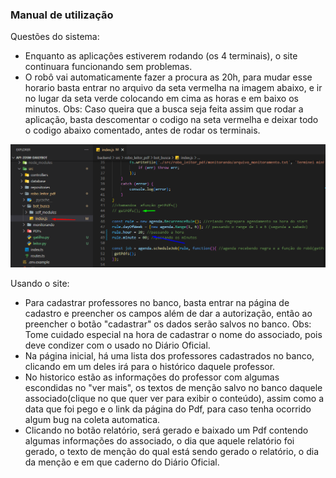 ### Manual de utilização

Questões do sistema:

- Enquanto as aplicaçôes estiverem rodando (os 4 terminais), o site continuara funcionando sem problemas.
- O robô vai automaticamente fazer a procura as 20h, para mudar esse horario basta entrar no arquivo da seta vermelha na imagem abaixo, e ir no lugar da seta verde colocando em cima as horas e em baixo os minutos.
Obs: Caso queira que a busca seja feita assim que rodar a aplicação, basta descomentar o codigo na seta vermelha e deixar todo o codigo abaixo comentado, antes de rodar os terminais.

<img src="/doc/front-end/manual/utilização-agendamento.png" alt="wireframe sprint 1" width="855">

Usando o site:

- Para cadastrar professores no banco, basta entrar na página de cadastro e preencher os campos além de dar a autorização, então ao preencher o botão "cadastrar" os dados serão salvos no banco.
Obs: Tome cuidado especial na hora de cadastrar o nome do associado, pois deve condizer com o usado no Diário Oficial.
- Na página inicial, há uma lista dos professores cadastrados no banco, clicando em um deles irá para o histórico daquele professor.
- No historico estão as informações do professor com algumas escondidas no "ver mais", os textos de menção salvo no banco daquele associado(clique no que quer ver para exibir o conteúdo), assim como a data que foi pego e o link da página do Pdf, para caso tenha ocorrido algum bug na coleta automatica.
- Clicando no botão relatório, será gerado e baixado um Pdf contendo algumas informações do associado, o dia que aquele relatório foi gerado, o texto de menção do qual está sendo gerado o relatório, o dia da menção e em que caderno do Diário Oficial.